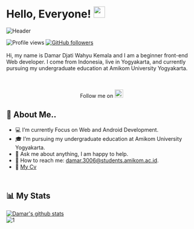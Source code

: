 # Hello, Everyone! <img src="https://raw.githubusercontent.com/MartinHeinz/MartinHeinz/master/wave.gif" width="30px">
![Header](https://user-images.githubusercontent.com/61747306/97600340-87e11580-1a3b-11eb-94a2-e034cd92cda7.png)

![Profile views](https://gpvc.arturio.dev/iam-damar)
[![GitHub followers](https://img.shields.io/github/followers/iam-damar.svg?style=social&label=Follow&maxAge=2592000)](https://github.com/iam-damar?tab=followers)
<br/><br/>
Hi, my name is Damar Djati Wahyu Kemala and I am a beginner front-end Web developer. I come from Indonesia, 
live in Yogyakarta, and currently pursuing my undergraduate education at Amikom University Yogyakarta.
<br/><br/><br/>

<p align="center">
  Follow me on 
  <a href="https://www.linkedin.com/in/iamdamar/">
    <img alt="Damar Djati Wahyu LinkedIn" width="22px" src="https://cdn.jsdelivr.net/npm/simple-icons@v3/icons/linkedin.svg" />
  </a>
<p>
  
## :boy: About Me..
- :computer: I’m currently Focus on Web and Android Development.
- :mortar_board: I’m pursuing my undergraduate education at Amikom University Yogyakarta.
- 💬 Ask me about anything, I am happy to help.
- :email: How to reach me: damar.3006@students.amikom.ac.id.
- :notebook: [My Cv](https://calonsarjana.id/iamdamar)


## <br/>:bar_chart: My Stats
[![Damar's github stats](https://github-readme-stats.vercel.app/api?username=iam-damar)](https://github.com/iam-damar/github-readme-stats)
<br />
![1](https://github-readme-stats.vercel.app/api/top-langs/?username=iam-damar&theme=blue-red)

